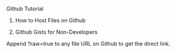 Github Tutorial

1. How to Host Files on Github

2. Github Gists for Non-Developers

Append ?raw=true to any file URL on Github to get the direct link.
